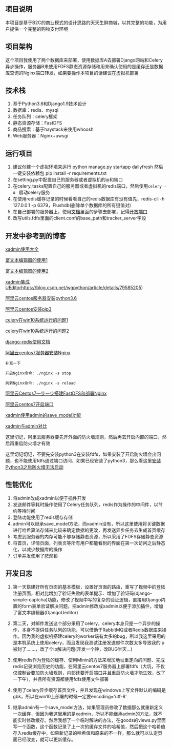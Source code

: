 ## 项目说明

 本项目是基于B2C的商业模式的设计思路的天天生鲜商城，以其完整的功能，为用户提供一个完整的购物支付环境

## 项目架构

这个项目我使用了两个数据库来部署，使用数据库A去部署Django网站和Celery异步操作，服务器B来使用FDFS静态资源存储和用来确认使用的是缓存还是数据库查询的Nginx端口转发，如果要操作本项目的话建议在虚拟机部署



## 技术栈

1. 基于Python3.6和Django1.9技术设计
2. 数据库：redis、mysql
3. 任务队列：celery框架
4. 静态资源存储：FastDFS
5. 商品搜索：基于haystack来使用whoosh
6. Web服务器：Nginx+uwsgi



## 运行项目

1. 建议创建一个虚拟环境来运行
   python manage.py startapp dailyfresh
   然后一键安装依赖包
   pip install -r requirements.txt
2. 在setting.py中配置自己的服务器或者虚拟机的ip和端口
3. 在celery_tasks配置自己的服务器或者虚拟机的redis端口，然后使用`celery -A ` 启动celery服务
4. 在使用redis缓存记录的时候看看自己的redis数据库有没有值先，redis-cli -h 127.0.0.1 -p 6379，Flushdb(删除单个数据库的所有键值对)
5. 在自己部署的服务器上，使用[文档](https://blog.csdn.net/busishenren/article/details/83584885)里面的步骤去部署，记得[开放端口](https://www.cnblogs.com/heqiuyong/p/10460150.html)
6. 改写utils.fdfs里面的client.conf的base_path和tracker_server字段



## 开发中参考到的博客

[xadmin使用大全](https://segmentfault.com/a/1190000016082270?utm_source=tag-newest)

[富文本编辑器的使用1](https://www.cnblogs.com/zmdComeOn/p/11345418.html)

[富文本编辑器的使用2](https://github.com/zhangfisher/DjangoUeditor)

[xadmin集成UEditor]([)https://blog.csdn.net/wgpython/article/details/79585205)

[阿里云centos服务器安装python3.6](https://www.cnblogs.com/charles8866/p/8366695.html)

[阿里云centos安装pip3](https://www.centos.bz/2018/03/centos-7%E5%AE%89%E8%A3%85pip3/)

[celery在win10系统运行的问题1](https://www.cnblogs.com/springionic/p/10959353.html)

[celery在win10系统运行的问题2](https://blog.csdn.net/qq_30242609/article/details/79047660)

[django-redis使用文档](https://django-redis-chs.readthedocs.io/zh_CN/latest/)

[阿里云centos7服务器安装Nginx](https://blog.csdn.net/qq_32953079/article/details/81975160)

```
补充一下

开启Nginx命令: ./nginx -s stop

刷新Nginx命令: ./nginx -s reload
```

[阿里云Centos7一步一步搭建FastDFS和部署Nginx](https://blog.csdn.net/busishenren/article/details/83584885)

[阿里云centos7开启端口](https://www.cnblogs.com/heqiuyong/p/10460150.html)

[xadmin使用admin的save_model功能](https://blog.csdn.net/qq_35531549/article/details/86609258)

[xadmin与admin对比](https://www.jianshu.com/p/05edc51368fd)

这里切记，阿里云服务器要先开外面的防火墙规则，然后再去开启内部的端口，然后再重启防火墙才有效

这里切记切记，不要先安装python3在安装fdfs，如果安装了开启防火墙会出问题，也不能使用fdfs通过端口访问，如果已经安装了python3，那么看这里[安装Python3之后防火墙无法启动](https://blog.csdn.net/cenylon/article/details/79954524)



## 性能优化

1. 将admin改成xadmin以便于插件开发
2. 发送邮件等耗时操作使用了Celery任务队列，redis作为操作的中间件，以节约等待时间
3.  登陆功能使用了redis缓存存储
4.  admin可以继承save_model方法，而xadmin没有，所以这里使用将关键数据进行哈希算法存储来比较来确定数据的更改，再发送异步任务去生成首页缓存
5. 考虑到服务器的内存可能不够存储静态资源，所以采用了FDFS存储静态资源
6.  将首页，详情页面，列表页等所有用户都能看到的界面在第一次访问之后静态化，以减少数据库的操作
7.  订单并发使用了悲观锁

##  开发日志

1. 第一天搭建好所有页面的基本模板，设置好页面的路由，重写了视频中的登陆注册页面，相对比增加了验证失败的表单提示、增加了验证码(django-simple-captcha)功能，修改了视频中写的复杂的验证逻辑，直接用Django内置的form表单验证解决问题，把admin修改成xadmin以便于添加插件，增加了富文本编辑器(DjangoUeditor)

2. 第二天，对邮件发送这个部分采用了celery，celery本身只是一个异步的操作，本身不提供任务队列的功能，可以借助于RabbitMQ或者Redis数据库来操作。因为我的虚拟机搭建celery的worker端有太多的bug，所以我这里采用的是本机系统上使用celery，而且发现我测试注册发送邮件次数太多导致我的ip被封了.......，改了个ip解决问题(开发一个钟，改BUG半天...)

3. 使用redis作为登陆的缓存、使用Minin的方法来增加地址重定向的问题、完成redis记录浏览历史的功能，在阿里云centos7服务器上部署fdfs（大坑，不仅仅控制台要加防火墙规则，内部还要开启端口并且重启防火墙才能生效，改了一下午），并且所有资源都使用fdfs使用文件部署

4. 使用了celery异步缓存首页文件，并且发现在windows上写文件默认的编码是gbk，所以在win10上部署的时候一定要encoding='utf-8'

5. 继承admin有一个save_model方法，如果管理员修改了数据那么就重新定义一次缓存，但因为我这里用的是xadmin，所以不能继承admin的方法，就不能实时修改缓存。然后我想了一个临时解决的办法，在goods的views.py里面写一个函数，这个函数记录了上一次的缓存文件的哈希值，然后把这个哈希值存入redis缓存中，如果新记录的哈希值和原来的不一样，那么就可以认定页面已经改变，就可以更新缓存。

   



